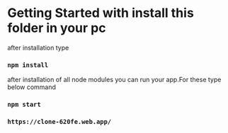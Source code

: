 # Getting Started with install this folder in your pc

after installation type

### `npm install`

after installation of all node modules you can run your app.For these type below command

### `npm start`

### `https://clone-620fe.web.app/`

